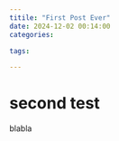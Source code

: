 ```yaml
---
titile: "First Post Ever"
date: 2024-12-02 00:14:00
categories: 

tags: 

---
```


# second test

blabla
